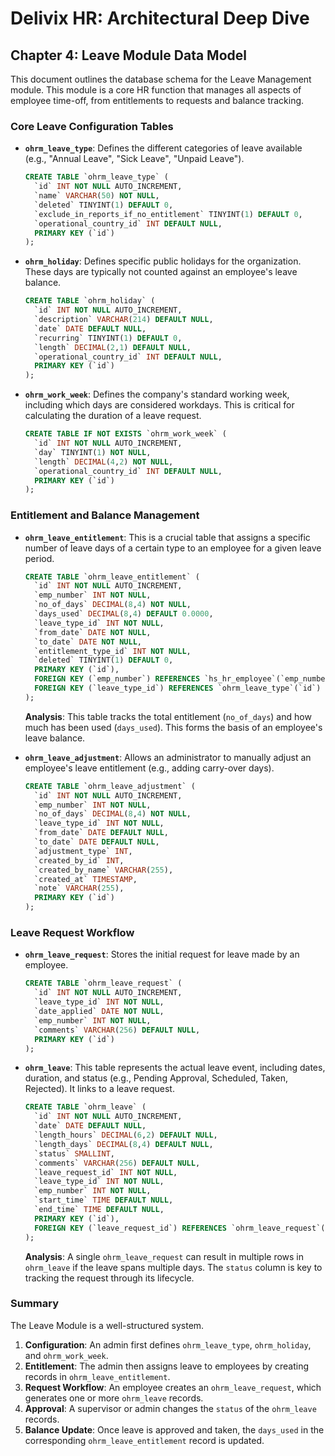 # Delivix HR: Architectural Deep Dive

## Chapter 4: Leave Module Data Model

This document outlines the database schema for the Leave Management module. This module is a core HR function that manages all aspects of employee time-off, from entitlements to requests and balance tracking.

### Core Leave Configuration Tables

- **`ohrm_leave_type`**: Defines the different categories of leave available (e.g., "Annual Leave", "Sick Leave", "Unpaid Leave").
  ```sql
  CREATE TABLE `ohrm_leave_type` (
    `id` INT NOT NULL AUTO_INCREMENT,
    `name` VARCHAR(50) NOT NULL,
    `deleted` TINYINT(1) DEFAULT 0,
    `exclude_in_reports_if_no_entitlement` TINYINT(1) DEFAULT 0,
    `operational_country_id` INT DEFAULT NULL,
    PRIMARY KEY (`id`)
  );
  ```

- **`ohrm_holiday`**: Defines specific public holidays for the organization. These days are typically not counted against an employee's leave balance.
  ```sql
  CREATE TABLE `ohrm_holiday` (
    `id` INT NOT NULL AUTO_INCREMENT,
    `description` VARCHAR(214) DEFAULT NULL,
    `date` DATE DEFAULT NULL,
    `recurring` TINYINT(1) DEFAULT 0,
    `length` DECIMAL(2,1) DEFAULT NULL,
    `operational_country_id` INT DEFAULT NULL,
    PRIMARY KEY (`id`)
  );
  ```

- **`ohrm_work_week`**: Defines the company's standard working week, including which days are considered workdays. This is critical for calculating the duration of a leave request.
  ```sql
  CREATE TABLE IF NOT EXISTS `ohrm_work_week` (
    `id` INT NOT NULL AUTO_INCREMENT,
    `day` TINYINT(1) NOT NULL,
    `length` DECIMAL(4,2) NOT NULL,
    `operational_country_id` INT DEFAULT NULL,
    PRIMARY KEY (`id`)
  );
  ```

### Entitlement and Balance Management

- **`ohrm_leave_entitlement`**: This is a crucial table that assigns a specific number of leave days of a certain type to an employee for a given leave period.
  ```sql
  CREATE TABLE `ohrm_leave_entitlement` (
    `id` INT NOT NULL AUTO_INCREMENT,
    `emp_number` INT NOT NULL,
    `no_of_days` DECIMAL(8,4) NOT NULL,
    `days_used` DECIMAL(8,4) DEFAULT 0.0000,
    `leave_type_id` INT NOT NULL,
    `from_date` DATE NOT NULL,
    `to_date` DATE NOT NULL,
    `entitlement_type_id` INT NOT NULL,
    `deleted` TINYINT(1) DEFAULT 0,
    PRIMARY KEY (`id`),
    FOREIGN KEY (`emp_number`) REFERENCES `hs_hr_employee`(`emp_number`) ON DELETE CASCADE,
    FOREIGN KEY (`leave_type_id`) REFERENCES `ohrm_leave_type`(`id`) ON DELETE CASCADE
  );
  ```
  **Analysis**: This table tracks the total entitlement (`no_of_days`) and how much has been used (`days_used`). This forms the basis of an employee's leave balance.

- **`ohrm_leave_adjustment`**: Allows an administrator to manually adjust an employee's leave entitlement (e.g., adding carry-over days).
  ```sql
  CREATE TABLE `ohrm_leave_adjustment` (
    `id` INT NOT NULL AUTO_INCREMENT,
    `emp_number` INT NOT NULL,
    `no_of_days` DECIMAL(8,4) NOT NULL,
    `leave_type_id` INT NOT NULL,
    `from_date` DATE DEFAULT NULL,
    `to_date` DATE DEFAULT NULL,
    `adjustment_type` INT,
    `created_by_id` INT,
    `created_by_name` VARCHAR(255),
    `created_at` TIMESTAMP,
    `note` VARCHAR(255),
    PRIMARY KEY (`id`)
  );
  ```

### Leave Request Workflow

- **`ohrm_leave_request`**: Stores the initial request for leave made by an employee.
  ```sql
  CREATE TABLE `ohrm_leave_request` (
    `id` INT NOT NULL AUTO_INCREMENT,
    `leave_type_id` INT NOT NULL,
    `date_applied` DATE NOT NULL,
    `emp_number` INT NOT NULL,
    `comments` VARCHAR(256) DEFAULT NULL,
    PRIMARY KEY (`id`)
  );
  ```

- **`ohrm_leave`**: This table represents the actual leave event, including dates, duration, and status (e.g., Pending Approval, Scheduled, Taken, Rejected). It links to a leave request.
  ```sql
  CREATE TABLE `ohrm_leave` (
    `id` INT NOT NULL AUTO_INCREMENT,
    `date` DATE DEFAULT NULL,
    `length_hours` DECIMAL(6,2) DEFAULT NULL,
    `length_days` DECIMAL(8,4) DEFAULT NULL,
    `status` SMALLINT,
    `comments` VARCHAR(256) DEFAULT NULL,
    `leave_request_id` INT NOT NULL,
    `leave_type_id` INT NOT NULL,
    `emp_number` INT NOT NULL,
    `start_time` TIME DEFAULT NULL,
    `end_time` TIME DEFAULT NULL,
    PRIMARY KEY (`id`),
    FOREIGN KEY (`leave_request_id`) REFERENCES `ohrm_leave_request`(`id`) ON DELETE CASCADE
  );
  ```
  **Analysis**: A single `ohrm_leave_request` can result in multiple rows in `ohrm_leave` if the leave spans multiple days. The `status` column is key to tracking the request through its lifecycle.

### Summary
The Leave Module is a well-structured system.
1.  **Configuration**: An admin first defines `ohrm_leave_type`, `ohrm_holiday`, and `ohrm_work_week`.
2.  **Entitlement**: The admin then assigns leave to employees by creating records in `ohrm_leave_entitlement`.
3.  **Request Workflow**: An employee creates an `ohrm_leave_request`, which generates one or more `ohrm_leave` records.
4.  **Approval**: A supervisor or admin changes the `status` of the `ohrm_leave` records.
5.  **Balance Update**: Once leave is approved and taken, the `days_used` in the corresponding `ohrm_leave_entitlement` record is updated. 